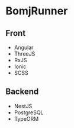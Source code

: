 # BomjRunner

## Front

- Angular
- ThreeJS
- RxJS
- Ionic
- SCSS

## Backend

- NestJS
- PostgreSQL
- TypeORM
